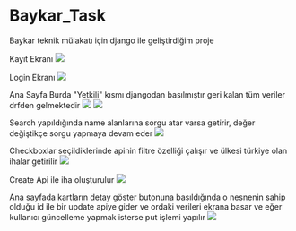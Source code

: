 # Baykar_Task
Baykar teknik mülakatı için django ile geliştirdiğim proje

Kayıt Ekranı
<img src ="https://github.com/ahmetunal6/Baykar_Task/assets/129793902/f282176d-d902-45e6-b65d-9648534d4971" />

Login Ekranı
<img src ="https://github.com/ahmetunal6/Baykar_Task/assets/129793902/0918e6fc-994e-478b-a515-5185544ccc7a" />

Ana Sayfa Burda "Yetkili" kısmı djangodan basılmıştır geri kalan tüm veriler drfden gelmektedir
<img src ="https://github.com/ahmetunal6/Baykar_Task/assets/129793902/57101910-4a91-40c8-92bb-2453f1c2e29d" />
<img src ="https://github.com/ahmetunal6/Baykar_Task/assets/129793902/af9741a0-2db1-4ca7-8705-609332c773dd" />


Search yapıldığında name alanlarına sorgu atar varsa getirir, değer değiştikçe sorgu yapmaya devam eder
<img src ="https://github.com/ahmetunal6/Baykar_Task/assets/129793902/d14e2d43-136b-40e5-a278-142894429937" />

Checkboxlar seçildiklerinde apinin filtre özelliği çalışır ve ülkesi türkiye olan ihalar getirilir
<img src ="https://github.com/ahmetunal6/Baykar_Task/assets/129793902/0de5a957-8051-4518-b205-05ef93e7a777" />

Create Api ile iha oluşturulur
<img src ="https://github.com/ahmetunal6/Baykar_Task/assets/129793902/58caf0d5-e30b-42e3-ba23-eea537cef485" />

Ana sayfada kartların detay göster butonuna basıldığında o nesnenin sahip olduğu id ile bir update apiye gider ve ordaki 
verileri ekrana basar ve  eğer kullanıcı güncelleme yapmak isterse put işlemi yapılır
<img src ="https://github.com/ahmetunal6/Baykar_Task/assets/129793902/8d859b8a-c1d3-411c-9f6d-d5571f0733d1" />
